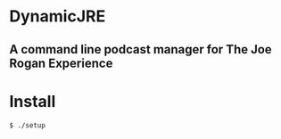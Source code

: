 # DynamicJRE
## A command line podcast manager for The Joe Rogan Experience

# Install
    $ ./setup
